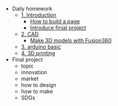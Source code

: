 <!-- 侧边栏 docs/_sidebar.md -->

- Daily homework
  - [1. Introduction](README.md)
    - [How to build a page](01/HowtoBuildWeb/README.md)
    - [Introduce finial project](01/FinalproductIntro/README.md)
  - [2. CAD](02/Fusion%20360%E7%BD%91%E9%A1%B5%204d7a8c51c08f496985518b19499e2b2b.md)
    - [Make 3D models with Fusion360](02/Fusion%20360%E7%BD%91%E9%A1%B5%204d7a8c51c08f496985518b19499e2b2b.md)
  - [3. arduino basic]()
  - [4. 3D printing]()
- Final project
  - topic
  - innovation
  - market
  - how to design 
  - how to make
  - SDGs
